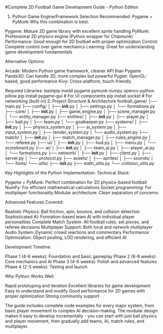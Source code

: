 #Complete 2D Football Game Development Guide - Python Edition
1. Python Game Engine/Framework Selection
Recommended: Pygame + PyMunk
Why this combination is best:

Pygame: Mature 2D game library with excellent sprite handling
PyMunk: Professional 2D physics engine (Python wrapper for Chipmunk)
Performance: Good enough for 2D football with proper optimization
Control: Complete control over game mechanics
Learning: Great for understanding game development fundamentals

Alternative Options:

Arcade: Modern Python game framework, cleaner API than Pygame
Panda3D: Can handle 2D, more complex but powerful
Pyglet: OpenGL-based, good performance
Kivy: Cross-platform, touch-friendly

Required Libraries:
bashpip install pygame pymunk numpy opencv-python pillow
pip install pygame-gui  # For UI components
pip install socket  # For networking (built-in)
2. Project Structure & Architecture
football_game/
├── main.py
├── config/
│   ├── __init__.py
│   ├── settings.py
│   └── formations.py
├── core/
│   ├── __init__.py
│   ├── game_engine.py
│   ├── scene_manager.py
│   └── entity_manager.py
├── entities/
│   ├── __init__.py
│   ├── player.py
│   ├── ball.py
│   ├── team.py
│   └── goalkeeper.py
├── systems/
│   ├── __init__.py
│   ├── physics_system.py
│   ├── ai_system.py
│   ├── input_system.py
│   ├── render_system.py
│   └── audio_system.py
├── match/
│   ├── __init__.py
│   ├── match_manager.py
│   ├── rules_engine.py
│   └── referee.py
├── ui/
│   ├── __init__.py
│   ├── hud.py
│   ├── menu.py
│   └── scoreboard.py
├── ai/
│   ├── __init__.py
│   ├── team_ai.py
│   ├── player_ai.py
│   └── formations.py
├── network/
│   ├── __init__.py
│   ├── client.py
│   ├── server.py
│   └── protocol.py
├── assets/
│   ├── sprites/
│   ├── sounds/
│   └── fonts/
└── utils/
    ├── __init__.py
    ├── math_utils.py
    └── collision_utils.py


Key Highlights of the Python Implementation:
Technical Stack:

Pygame + PyMunk: Perfect combination for 2D physics-based football
NumPy: For efficient mathematical calculations
Socket programming: For multiplayer functionality
Modular architecture: Clean separation of concerns

Advanced Features Covered:

Realistic Physics: Ball friction, spin, bounce, and collision detection
Sophisticated AI: Formation-based team AI with individual player personalities
Complete Match System: All football rules, set pieces, and referee decisions
Multiplayer Support: Both local and network multiplayer
Audio System: Dynamic crowd reactions and commentary
Performance Optimization: Object pooling, LOD rendering, and efficient AI

Development Timeline:

Phase 1 (4-6 weeks): Foundation and basic gameplay
Phase 2 (6-8 weeks): Core mechanics and AI
Phase 3 (4-6 weeks): Polish and advanced features
Phase 4 (2-3 weeks): Testing and launch

Why Python Works Well:

Rapid prototyping and iteration
Excellent libraries for game development
Easy to understand and modify
Good performance for 2D games with proper optimization
Strong community support

The guide includes complete code examples for every major system, from basic player movement to complex AI decision-making. The modular design makes it easy to develop incrementally - you can start with just ball physics and player movement, then gradually add teams, AI, match rules, and multiplayer.
